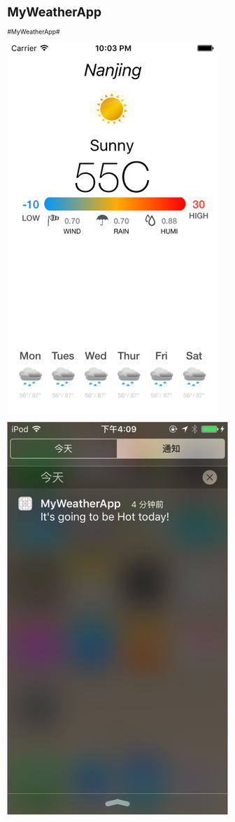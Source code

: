 # MyWeatherApp
#MyWeatherApp#

![Ipone5s截图](https://github.com/binism/MyWeatherApp/blob/master/SreenShot/Simulator%20Screen%20Shot%20May%2025%2C%202016%2C%2010.03.39%20PM.png)

![ipod截图](https://github.com/binism/MyWeatherApp/blob/master/SreenShot/Screen%20Shot%202016-06-05%20at%204.09.16%20PM.png)
